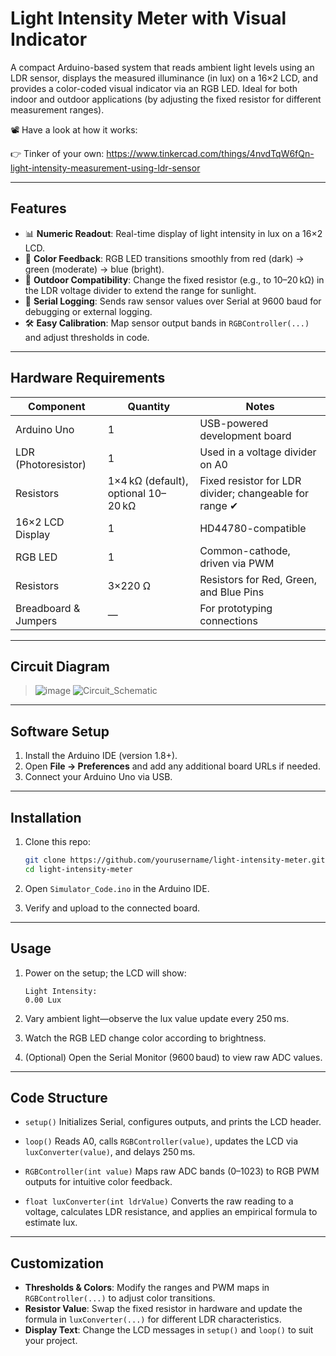 # Light Intensity Meter with Visual Indicator

A compact Arduino-based system that reads ambient light levels using an LDR sensor, displays the measured illuminance (in lux) on a 16×2 LCD, and provides a color-coded visual indicator via an RGB LED. Ideal for both indoor and outdoor applications (by adjusting the fixed resistor for different measurement ranges).

📽 Have a look at how it works:

👉 Tinker of your own: https://www.tinkercad.com/things/4nvdTqW6fQn-light-intensity-measurement-using-ldr-sensor

---

## Features

* 📊 **Numeric Readout**: Real-time display of light intensity in lux on a 16×2 LCD.
* 🌈 **Color Feedback**: RGB LED transitions smoothly from red (dark) → green (moderate) → blue (bright).
* 🔧 **Outdoor Compatibility**: Change the fixed resistor (e.g., to 10–20 kΩ) in the LDR voltage divider to extend the range for sunlight.
* 💾 **Serial Logging**: Sends raw sensor values over Serial at 9600 baud for debugging or external logging.
* 🛠️ **Easy Calibration**: Map sensor output bands in `RGBController(...)` and adjust thresholds in code.

---

## Hardware Requirements

| Component            | Quantity                            | Notes                                                  |
| -------------------- | ----------------------------------- | ------------------------------------------------------ |
| Arduino Uno          | 1                                   | USB-powered development board                          |
| LDR (Photoresistor)  | 1                                   | Used in a voltage divider on A0                        |
| Resistors            | 1×4 kΩ (default), optional 10–20 kΩ | Fixed resistor for LDR divider; changeable for range ✔ |
| 16×2 LCD Display     | 1                                   | HD44780-compatible                                     |
| RGB LED              | 1                                   | Common-cathode, driven via PWM                         |
| Resistors            | 3×220 Ω                             | Resistors for Red, Green, and Blue Pins
| Breadboard & Jumpers | —                                   | For prototyping connections                            |

---

## Circuit Diagram

> ![image](https://github.com/user-attachments/assets/bedbb8b3-8334-40a5-a457-782154a01099)
> ![Circuit_Schematic](https://github.com/user-attachments/assets/a6eb9789-e2a9-4b23-a967-e58cf3b22e5d)

---

## Software Setup

1. Install the Arduino IDE (version 1.8+).
2. Open **File → Preferences** and add any additional board URLs if needed.
3. Connect your Arduino Uno via USB.

---

## Installation

1. Clone this repo:

   ```bash
   git clone https://github.com/yourusername/light-intensity-meter.git
   cd light-intensity-meter
   ```
2. Open `Simulator_Code.ino` in the Arduino IDE.
3. Verify and upload to the connected board.

---

## Usage

1. Power on the setup; the LCD will show:

   ```
   Light Intensity:
   0.00 Lux
   ```
2. Vary ambient light—observe the lux value update every 250 ms.
3. Watch the RGB LED change color according to brightness.
4. (Optional) Open the Serial Monitor (9600 baud) to view raw ADC values.

---

## Code Structure

* `setup()`
  Initializes Serial, configures outputs, and prints the LCD header.

* `loop()`
  Reads A0, calls `RGBController(value)`, updates the LCD via `luxConverter(value)`, and delays 250 ms.

* `RGBController(int value)`
  Maps raw ADC bands (0–1023) to RGB PWM outputs for intuitive color feedback.

* `float luxConverter(int ldrValue)`
  Converts the raw reading to a voltage, calculates LDR resistance, and applies an empirical formula to estimate lux.

---

## Customization

* **Thresholds & Colors**: Modify the ranges and PWM maps in `RGBController(...)` to adjust color transitions.
* **Resistor Value**: Swap the fixed resistor in hardware and update the formula in `luxConverter(...)` for different LDR characteristics.
* **Display Text**: Change the LCD messages in `setup()` and `loop()` to suit your project.
